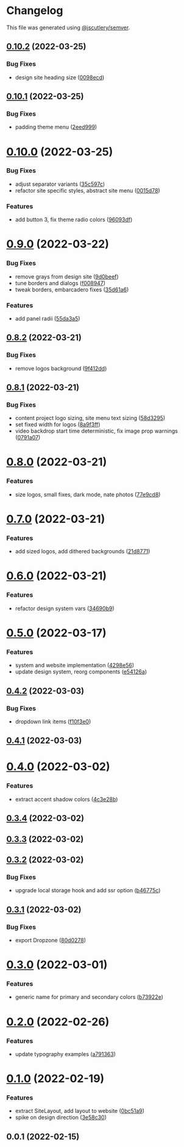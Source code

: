 # Changelog

This file was generated using [@jscutlery/semver](https://github.com/jscutlery/semver).

## [0.10.2](https://github.com/SiaFoundation/web/compare/design-site-0.10.1...design-site-0.10.2) (2022-03-25)


### Bug Fixes

* design site heading size ([0098ecd](https://github.com/SiaFoundation/web/commit/0098ecd2180b44213c8ee3d82eb4500435ad22e5))



## [0.10.1](https://github.com/SiaFoundation/web/compare/design-site-0.10.0...design-site-0.10.1) (2022-03-25)


### Bug Fixes

* padding theme menu ([2eed999](https://github.com/SiaFoundation/web/commit/2eed99976cd14e6cadf0b037b8abbeb5f7ff0f7e))



# [0.10.0](https://github.com/SiaFoundation/web/compare/design-site-0.9.0...design-site-0.10.0) (2022-03-25)


### Bug Fixes

* adjust separator variants ([35c597c](https://github.com/SiaFoundation/web/commit/35c597ceae3fa5dadf13ca9ecea65e9c68115962))
* refactor site specific styles, abstract site menu ([0015d78](https://github.com/SiaFoundation/web/commit/0015d7895b9b4af2ae5b6c5d430c71b48d94d937))


### Features

* add button 3, fix theme radio colors ([96093df](https://github.com/SiaFoundation/web/commit/96093df773070ddcaa27d9f4543a87f48bcd397d))



# [0.9.0](https://github.com/SiaFoundation/web/compare/design-site-0.8.2...design-site-0.9.0) (2022-03-22)


### Bug Fixes

* remove grays from design site ([9d0beef](https://github.com/SiaFoundation/web/commit/9d0beef04c772eb3bde0245840be737d0dfc8f8a))
* tune borders and dialogs ([f008947](https://github.com/SiaFoundation/web/commit/f008947ddb89514720d5b76321ad43487e331e92))
* tweak borders, embarcadero fixes ([35d61a6](https://github.com/SiaFoundation/web/commit/35d61a6f9a92438b5f2e2e8b5105dad63ad83f9e))


### Features

* add panel radii ([55da3a5](https://github.com/SiaFoundation/web/commit/55da3a5c924507baae4e480b570cfd08662b917c))



## [0.8.2](https://github.com/SiaFoundation/web/compare/design-site-0.8.1...design-site-0.8.2) (2022-03-21)


### Bug Fixes

* remove logos background ([9f412dd](https://github.com/SiaFoundation/web/commit/9f412dd92ee1e95ced223fa51c93825a89e23153))



## [0.8.1](https://github.com/SiaFoundation/web/compare/design-site-0.8.0...design-site-0.8.1) (2022-03-21)


### Bug Fixes

* content project logo sizing, site menu text sizing ([58d3295](https://github.com/SiaFoundation/web/commit/58d3295e839e7e74574ea524e6bf6c578d0e6872))
* set fixed width for logos ([8a9f3ff](https://github.com/SiaFoundation/web/commit/8a9f3ff0d16797fd9d3d646cf52db78e515a1eaa))
* video backdrop start time deterministic, fix image prop warnings ([0791a07](https://github.com/SiaFoundation/web/commit/0791a078971e02511dd91861106be0bfd558a240))



# [0.8.0](https://github.com/SiaFoundation/web/compare/design-site-0.7.0...design-site-0.8.0) (2022-03-21)


### Features

* size logos, small fixes, dark mode, nate photos ([77e9cd8](https://github.com/SiaFoundation/web/commit/77e9cd8732058caa49cd96edbee9b3d7d8078b2e))



# [0.7.0](https://github.com/SiaFoundation/web/compare/design-site-0.6.0...design-site-0.7.0) (2022-03-21)


### Features

* add sized logos, add dithered backgrounds ([21d8771](https://github.com/SiaFoundation/web/commit/21d877138e271b4eef1ea4b8435bce9874a623d7))



# [0.6.0](https://github.com/SiaFoundation/web/compare/design-site-0.5.0...design-site-0.6.0) (2022-03-21)


### Features

* refactor design system vars ([34690b9](https://github.com/SiaFoundation/web/commit/34690b9675391d92b18a87a0d80b49d364e10bd3))



# [0.5.0](https://github.com/SiaFoundation/web/compare/design-site-0.4.2...design-site-0.5.0) (2022-03-17)


### Features

* system and website implementation ([4298e56](https://github.com/SiaFoundation/web/commit/4298e560b14e6749a35148a5b1156ee7e6d39c0e))
* update design system, reorg components ([e54126a](https://github.com/SiaFoundation/web/commit/e54126a6e34525df763329cf1406d07a514181e1))



## [0.4.2](https://github.com/SiaFoundation/web/compare/design-site-0.4.1...design-site-0.4.2) (2022-03-03)


### Bug Fixes

* dropdown link items ([f10f3e0](https://github.com/SiaFoundation/web/commit/f10f3e011fa57b8a9f3c937f81029f6a5a156ea1))



## [0.4.1](https://github.com/SiaFoundation/web/compare/design-site-0.4.0...design-site-0.4.1) (2022-03-03)



# [0.4.0](https://github.com/SiaFoundation/web/compare/design-site-0.3.4...design-site-0.4.0) (2022-03-02)


### Features

* extract accent shadow colors ([4c3e28b](https://github.com/SiaFoundation/web/commit/4c3e28bc381233dd9569a43ec6c2aceae2592b01))



## [0.3.4](https://github.com/SiaFoundation/web/compare/design-site-0.3.3...design-site-0.3.4) (2022-03-02)



## [0.3.3](https://github.com/SiaFoundation/web/compare/design-site-0.3.2...design-site-0.3.3) (2022-03-02)



## [0.3.2](https://github.com/SiaFoundation/web/compare/design-site-0.3.1...design-site-0.3.2) (2022-03-02)


### Bug Fixes

* upgrade local storage hook and add ssr option ([b46775c](https://github.com/SiaFoundation/web/commit/b46775c1e94b390273d911627fd8da3a1cec3e5f))



## [0.3.1](https://github.com/SiaFoundation/web/compare/design-site-0.3.0...design-site-0.3.1) (2022-03-02)


### Bug Fixes

* export Dropzone ([80d0278](https://github.com/SiaFoundation/web/commit/80d0278e04bc352647b7580563506fc1c47ca3ec))



# [0.3.0](https://github.com/SiaFoundation/web/compare/design-site-0.2.0...design-site-0.3.0) (2022-03-01)


### Features

* generic name for primary and secondary colors ([b73922e](https://github.com/SiaFoundation/web/commit/b73922edd3499c1754cf143675b68297c84a779e))



# [0.2.0](https://github.com/SiaFoundation/web/compare/design-site-0.1.0...design-site-0.2.0) (2022-02-26)


### Features

* update typography examples ([a791363](https://github.com/SiaFoundation/web/commit/a791363455bfc54d5989378eedc617f171158fcf))



# [0.1.0](https://github.com/SiaFoundation/web/compare/design-site-0.0.1...design-site-0.1.0) (2022-02-19)


### Features

* extract SiteLayout, add layout to website ([0bc51a9](https://github.com/SiaFoundation/web/commit/0bc51a9eca74b96bba57792e75a415ad1f3de7dd))
* spike on design direction ([3e58c30](https://github.com/SiaFoundation/web/commit/3e58c308a2ea84482048160cb35d1052586bc2be))



## 0.0.1 (2022-02-15)
